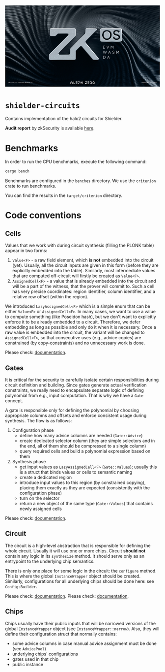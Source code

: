 [![LOGO][logo]][aleph-homepage]


# `shielder-circuits`

Contains implementation of the halo2 circuits for Shielder.

**Audit report** by zkSecurity is available [here](https://reports.zksecurity.xyz/reports/aleph-zero-shielder/).

# Benchmarks

In order to run the CPU benchmarks, execute the following command:

```bash
cargo bench
```

Benchmarks are configured in the `benches` directory. We use the `criterion` crate to run benchmarks.

You can find the results in the `target/criterion` directory.

# Code conventions

## Cells

Values that we work with during circuit synthesis (filling the PLONK table) appear in two forms:
1. `Value<F>` - a raw field element, which **is not** embedded into the circuit (yet).
Usually, all the circuit inputs are given in this form (before they are explicitly embedded into the table).
Similarly, most intermediate values that are computed off-circuit will firstly be created as `Value<F>`.
2. `AssignedCell<F>` - a value that is already embedded into the circuit and will be a part of the witness, that the prover will commit to.
Such a cell has very precise coordinates: region identifier, column identifier, and a relative row offset (within the region).

We introduced `LazyAssignedCell<F>` which is a simple enum that can be either `Value<F>` or `AssignedCell<F>`.
In many cases, we want to use a value to compute something (like Poseidon hash), but we don't want to explicitly enforce it to be already embedded to a circuit.
Therefore, we defer embedding as long as possible and only do it when it is necessary.
Once a raw value is embedded into the circuit, the variant will be changed to `AssignedCell<F>`, so that consecutive uses (e.g., advice copies) are constrained (by copy-constraints) and no unnecessary work is done.

Please check: [documentation](src/lazy_assigned_cell.rs).

## Gates

It is critical for the security to carefully isolate certain responsibilities during circuit definition and building.
Since gates generate actual verification constraints, we really need to encapsulate separate logic of defining polynomial from e.g., input computation.
That is why we have a `Gate` concept.

A gate is responsible only for defining the polynomial by choosing appropriate columns and offsets and enforce consistent usage during synthesis.
The flow is as follows:
1. Configuration phase
   - define how many advice columns are needed (`Gate::Advice`)
   - create dedicated selector column (they are simple selectors and in the end, all of them should be compressed to a single column)
   - query required cells and build a polynomial expression based on them
2. Synthesis phase
   - get input values as `LazyAssignedCell<F>` (`Gate::Values`); usually this is a struct that binds values or cells to semantic naming
   - create a dedicated region
   - introduce input values to this region (by constrained copying), placing them exactly as they are expected (consistently with the configuration phase)
   - turn on the selector
   - return a new object of the same type (`Gate::Values`) that contains newly assigned cells

Please check: [documentation](src/gates/mod.rs).

## Circuit

The circuit is a high-level abstraction that is responsible for defining the whole circuit.
Usually it will use one or more chips.
Circuit **should not** contain any logic in its `synthesize` method.
It should serve only as an entrypoint to the underlying chip semantics.

There is only one place for some logic in the circuit: the `configure` method.
This is where the global `InstanceWrapper` object should be created.
Similarly, configurations for all underlying chips should be done here: see `ConfigsBuilder`.

Please check: [documentation](src/instance_wrapper.rs).
Please check: [documentation](src/config_builder.rs).

## Chips

Chips usually have their public inputs that will be narrowed versions of the global `InstanceWrapper` object (see `InstanceWrapper::narrow`).
Also, they will define their configuration struct that normally contains:
 - some advice columns in case manual advice assignment must be done (see `AdvicePool`)
 - underlying chips' configurations
 - gates used in that chip
 - public instance

[aleph-homepage]: https://alephzero.org
[logo]: logo.png
